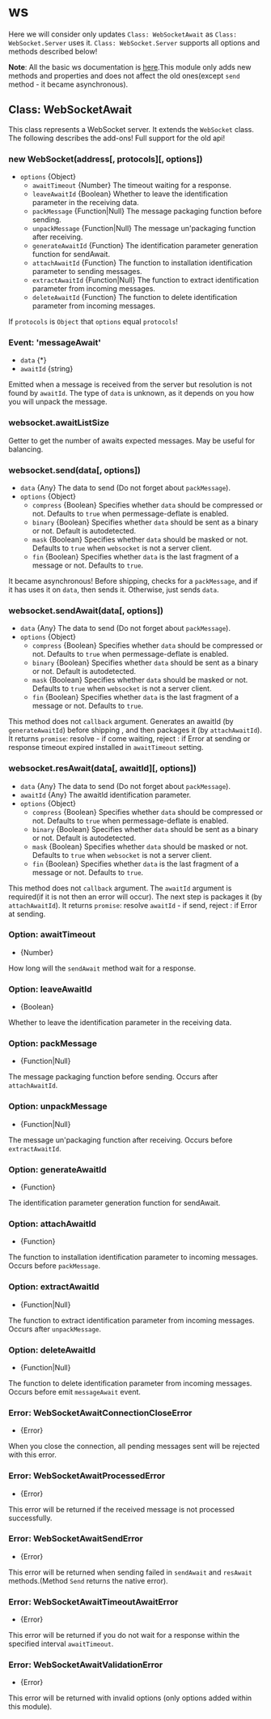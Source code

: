 # ws

Here we will consider only updates `Class: WebSocketAwait` as `Class: WebSocket.Server` uses it. 
`Class: WebSocket.Server` supports all options and methods described below!

**Note**: All the basic ws documentation is [here](https://github.com/websockets/ws/blob/master/doc/ws.md).This module 
only adds new methods and properties and does not affect the old ones(except `send` method - it became asynchronous).

## Class: WebSocketAwait

This class represents a WebSocket server. It extends the `WebSocket` class. The following describes the add-ons! 
Full support for the old api!

### new WebSocket(address[, protocols][, options])

- `options` {Object}
    - `awaitTimeout` {Number} The timeout waiting for a response.
    - `leaveAwaitId` {Boolean} Whether to leave the identification parameter in the receiving data.
    - `packMessage` {Function|Null} The message packaging function before sending.
    - `unpackMessage` {Function|Null} The message un'packaging function after receiving.
    - `generateAwaitId` {Function} The identification parameter generation function for sendAwait.
    - `attachAwaitId` {Function} The function to installation identification parameter to sending messages.
    - `extractAwaitId` {Function|Null} The function to extract identification parameter from incoming messages.
    - `deleteAwaitId` {Function} The function to delete identification parameter from incoming messages.
    
If `protocols` is `Object` that `options` equal `protocols`!
 
### Event: 'messageAwait'

- `data` {*}
- `awaitId` {string}

Emitted when a message is received from the server but resolution is not found by `awaitId`. The type of `data` is 
unknown, as it depends on you how you will unpack the message.

### websocket.awaitListSize

Getter to get the number of awaits expected messages. May be useful for balancing.

### websocket.send(data[, options])

- `data` {Any} The data to send (Do not forget about `packMessage`).
- `options` {Object}
  - `compress` {Boolean} Specifies whether `data` should be compressed or not.
    Defaults to `true` when permessage-deflate is enabled.
  - `binary` {Boolean} Specifies whether `data` should be sent as a binary or not.
    Default is autodetected.
  - `mask` {Boolean} Specifies whether `data` should be masked or not. Defaults
    to `true` when `websocket` is not a server client.
  - `fin` {Boolean} Specifies whether `data` is the last fragment of a message or
    not. Defaults to `true`.

It became asynchronous! Before shipping, checks for a `packMessage`, and if it has uses it on `data`, then sends it. 
Otherwise, just sends `data`.

### websocket.sendAwait(data[, options])

- `data` {Any} The data to send (Do not forget about `packMessage`).
- `options` {Object}
  - `compress` {Boolean} Specifies whether `data` should be compressed or not.
    Defaults to `true` when permessage-deflate is enabled.
  - `binary` {Boolean} Specifies whether `data` should be sent as a binary or not.
    Default is autodetected.
  - `mask` {Boolean} Specifies whether `data` should be masked or not. Defaults
    to `true` when `websocket` is not a server client.
  - `fin` {Boolean} Specifies whether `data` is the last fragment of a message or
    not. Defaults to `true`.

This method does not `callback` argument. Generates an awaitId (by `generateAwaitId`) before shipping , and then 
packages it (by `attachAwaitId`).  It returns `promise`: resolve - if come waiting, reject : if Error at sending or 
response timeout expired installed in `awaitTimeout` setting.

### websocket.resAwait(data[, awaitId][, options])

- `data` {Any} The data to send (Do not forget about `packMessage`).
- `awaitId` {Any} The awaitId identification parameter.
- `options` {Object}
  - `compress` {Boolean} Specifies whether `data` should be compressed or not.
    Defaults to `true` when permessage-deflate is enabled.
  - `binary` {Boolean} Specifies whether `data` should be sent as a binary or not.
    Default is autodetected.
  - `mask` {Boolean} Specifies whether `data` should be masked or not. Defaults
    to `true` when `websocket` is not a server client.
  - `fin` {Boolean} Specifies whether `data` is the last fragment of a message or
    not. Defaults to `true`.

This method does not `callback` argument. The `awaitId` argument is required(if it is not then an error will occur). 
The next step is packages it (by `attachAwaitId`).  It returns `promise`: resolve `awaitId` - if send, reject : if Error
at sending.

### Option: awaitTimeout

- {Number}

How long will the `sendAwait` method wait for a response.

### Option: leaveAwaitId

- {Boolean}

Whether to leave the identification parameter in the receiving data.

### Option: packMessage

- {Function|Null}

The message packaging function before sending. Occurs after `attachAwaitId`.

### Option: unpackMessage

- {Function|Null}

The message un'packaging function after receiving. Occurs before `extractAwaitId`.

### Option: generateAwaitId

- {Function}

The identification parameter generation function for sendAwait.

### Option: attachAwaitId

- {Function}

The function to installation identification parameter to incoming messages. Occurs before `packMessage`.

### Option: extractAwaitId

- {Function|Null}

The function to extract identification parameter from incoming messages. Occurs after `unpackMessage`.

### Option: deleteAwaitId

- {Function|Null}

The function to delete identification parameter from incoming messages. Occurs before emit `messageAwait` event. 


### Error: WebSocketAwaitConnectionCloseError

- {Error}

When you close the connection, all pending messages sent will be rejected with this error.

### Error: WebSocketAwaitProcessedError

- {Error}

This error will be returned if the received message is not processed successfully.

### Error: WebSocketAwaitSendError

- {Error}

This error will be returned when sending failed in `sendAwait` and `resAwait` methods.(Method `Send` returns the 
native error).

### Error: WebSocketAwaitTimeoutAwaitError

- {Error}

This error will be returned if you do not wait for a response within the specified interval `awaitTimeout`.

### Error: WebSocketAwaitValidationError

- {Error}

This error will be returned with invalid options (only options added within this module).
